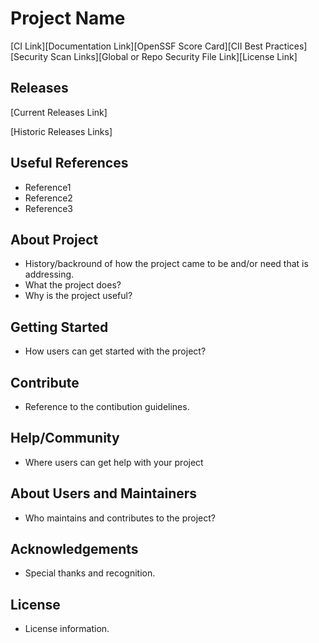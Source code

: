 # Project Name

<!---
The following links are references to the sites where the project is being processed for statistics and/or tracked for progress.
For an example on how to add these links and format them, use: https://github.com/hyperledger/fabric/blob/main/README.md
Having this accessible can help reducing time looking for these sites.
-->
[CI Link][Documentation Link][OpenSSF Score Card][CII Best Practices][Security Scan Links][Global or Repo Security File Link][License Link]

<!---
Releases link can be oomitted for non-code repos
-->
## Releases

[Current Releases Link]

[Historic Releases Links]

<!---
Any additional links useful to the team. For example, meetings, events, training material, etc.
-->
## Useful References

 - Reference1
 - Reference2
 - Reference3
   
<!---
About Project information needs to be comprehensive and useful for new members to be able to understand it's goals. 
-->
## About Project
- History/backround of how the project came to be and/or need that is addressing. 
- What the project does?
- Why is the project useful?

<!---
Getting Started information needs to offer guidance on how to get familiarized with the project and any information on how to set up your local environment (when applicable).
-->
## Getting Started

- How users can get started with the project?

<!---
Contibute links and guidelines that the project is following. References to exceptions to the main guidelines need to be includded. 
Security file information and reference to security guidelines.
-->
## Contribute

- Reference to the contibution guidelines.

<!---
Help and Community includes discord channels, meeting information or references where new members can ask questions. 
Links to issues and discussions.
-->
## Help/Community

- Where users can get help with your project

<!---
Reference to the Maintainers file and end users information.
The project's MAINTAINERS.md should reference the main rules and groups file located in https://github.com/hiero-ledger/governance/blob/main/roles-and-groups.md
This section should also reference it unless the project has been approved by the TSC to follow a different guideline. 
-->
## About Users and Maintainers

- Who maintains and contributes to the project?

<!---
Recognition to past contributors or mentions of collaborating companies.
-->
## Acknowledgements

- Special thanks and recognition.

<!---
Descriptive information on License for the project.
-->
## License

- License information.
